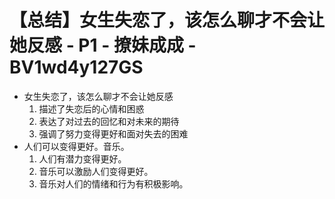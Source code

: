 # 【总结】女生失恋了，该怎么聊才不会让她反感 - P1 - 撩妹成成 - BV1wd4y127GS

-   女生失恋了，该怎么聊才不会让她反感
    1.  描述了失恋后的心情和困惑
    2.  表达了对过去的回忆和对未来的期待
    3.  强调了努力变得更好和面对失去的困难
-   人们可以变得更好。音乐。
    1.  人们有潜力变得更好。
    2.  音乐可以激励人们变得更好。
    3.  音乐对人们的情绪和行为有积极影响。